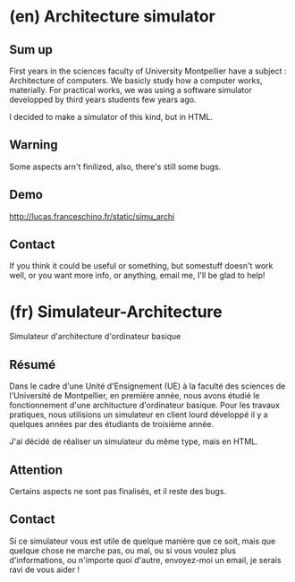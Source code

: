 # (en) Architecture simulator
## Sum up
First years in the sciences faculty of University Montpellier have a subject : Architecture of computers. We basicly study how a computer works, materially. For practical works, we was using a software simulator developped by third years students few years ago.

I decided to make a simulator of this kind, but in HTML.

## Warning
Some aspects arn't finilized, also, there's still some bugs.

## Demo
http://lucas.franceschino.fr/static/simu_archi

## Contact
If you think it could be useful or something, but somestuff doesn't work well, or you want more info, or anything, email me, I'll be glad to help!


# (fr) Simulateur-Architecture
Simulateur d'architecture d'ordinateur basique

## Résumé
Dans le cadre d'une Unité d'Ensignement (UE) à la faculté des sciences de l'Université de Montpellier, en première année, nous avons étudié le fonctionnement d'une architucture d'ordinateur basique. Pour les travaux pratiques, nous utilisions un simulateur en client lourd développé il y a quelques années par des étudiants de troisième année.

J'ai décidé de réaliser un simulateur du même type, mais en HTML.

## Attention
Certains aspects ne sont pas finalisés, et il reste des bugs.

## Contact
Si ce simulateur vous est utile de quelque manière que ce soit, mais que quelque chose ne marche pas, ou mal, ou si vous voulez plus d'informations, ou n'importe quoi d'autre, envoyez-moi un email, je serais ravi de vous aider !
